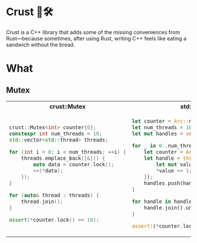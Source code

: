 # Crust 🦀🛠️

Crust is a C++ library that adds some of the missing conveniences from Rust—because sometimes,
after using Rust, writing C++ feels like eating a sandwich without the bread.

# What

## Mutex

<table>
<tr>
  <th>crust::Mutex</th>
  <th>std::sync::Mutex</th>
</tr>
<tr>
  <td>

```cpp
crust::Mutex<int> counter{0};
constexpr int num_threads = 10;
std::vector<std::thread> threads;

for (int i = 0; i < num_threads; ++i) {
    threads.emplace_back([&]() {
        auto data = counter.lock();
        ++(*data);
    });
}

for (auto& thread : threads) {
    thread.join();
}

assert(*counter.lock() == 10);
```

  </td>
  <td>
  
```rust
let counter = Arc::new(Mutex::new(0));
let num_threads = 10;
let mut handles = vec![];

for _ in 0..num_threads {
    let counter = Arc::clone(&counter);
    let handle = thread::spawn(move || {
        let mut value = counter.lock().unwrap();
        *value += 1;
    });
    handles.push(handle);
}

for handle in handles {
    handle.join().unwrap();
}

assert!(*counter.lock().unwrap() == 10);
```

  </td>
</tr>
</table>